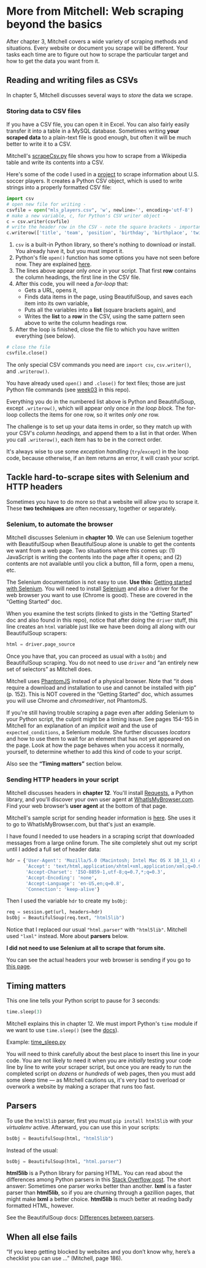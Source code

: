 # More from Mitchell: Web scraping beyond the basics

After chapter 3, Mitchell covers a wide variety of scraping methods and situations. Every website or document you scrape will be different. Your tasks each time are to figure out how to scrape the particular target and how to get the data you want from it.

## Reading and writing files as CSVs

In chapter 5, Mitchell discusses several ways to *store* the data we scrape.

### Storing data to CSV files

If you have a CSV file, you can open it in Excel. You can also fairly easily transfer it into a table in a MySQL database. Sometimes writing **your scraped data** to a plain-text file is good enough, but often it will be much better to write it to a CSV.

Mitchell's [scrapeCsv.py](https://github.com/REMitchell/python-scraping/blob/master/chapter5/3-scrapeCsv.py) file shows you how to scrape from a Wikipedia table and write its contents into a CSV.

Here's some of the code I used in a [project](https://github.com/macloo/web-scraper-steps) to scrape information about U.S. soccer players. It creates a Python CSV object, which is used to write strings into a properly formatted CSV file:

```python
import csv
# open new file for writing -
csvfile = open("mls_players.csv", 'w', newline='', encoding='utf-8')
# make a new variable, c, for Python's CSV writer object -
c = csv.writer(csvfile)
# write the header row in the CSV - note the square brackets - important!
c.writerow(['title', 'team', 'position', 'birthday', 'birthplace', 'twitter'])
```

1. `csv` is a built-in Python library, so there's nothing to download or install. You already have it, but you must import it.
2. Python's file `open()` function has some options you have not seen before now. They are explained [here](https://docs.python.org/3/library/functions.html#open).
3. The lines above appear only *once* in your script. That first **row** contains the column headings, the first line in the CSV file.
4. After this code, you will need a *for-loop* that:
   * Gets a URL, opens it,
   * Finds data items in the page, using BeautifulSoup, and saves each item into its own variable,
   * Puts all the variables into a **list** (square brackets again), and
   * Writes the **list** to a **row** in the CSV, using the same pattern seen above to write the column headings row.
5. After the loop is finished, close the file to which you have written everything (see below).

```python
# close the file
csvfile.close()
```

The only special CSV commands you need are `import csv`, `csv.writer()`, and `.writerow()`.

You have already used `open()` and `.close()` for text files; those are just Python file commands (see [week03](https://github.com/macloo/python-beginners/tree/master/week03) in this repo).

Everything you do in the numbered list above is Python and BeautifulSoup, except `.writerow()`, which will appear only once *in the loop block.* The for-loop collects the items for one row, so it writes *only one* row.

The challenge is to set up your data items in order, so they match up with your CSV's *column headings,* and append them to a list in that order. When you call `.writerow()`, each item has to be in the correct order.

It's always wise to use some *exception handling* (`try`/`except`) in the loop code, because otherwise, if an item returns an error, it will crash your script.

## Tackle hard-to-scrape sites with Selenium and HTTP headers

Sometimes you have to do more so that a website will allow you to scrape it. These **two techniques** are often necessary, together or separately.

### Selenium, to automate the browser

Mitchell discusses Selenium in **chapter 10**. We can use Selenium together with BeautifulSoup when BeautifulSoup alone is unable to get the contents we want from a web page. Two situations where this comes up: (1) JavaScript is writing the contents into the page after it opens; and (2) contents are not available until you click a button, fill a form, open a menu, etc.

The Selenium documentation is not easy to use. **Use this:** [Getting started with Selenium](http://bit.ly/selenium-intro). You will need to install [Selenium](https://www.seleniumhq.org/) and also a driver for the web browser you want to use (Chrome is good). These are covered in the “Getting Started” doc.

When you examine the test scripts (linked to gists in the “Getting Started” doc and also found in this repo), notice that after doing the `driver` stuff, this line creates an `html` variable just like we have been doing all along with our BeautifulSoup scrapers:

```python
html = driver.page_source
```

Once you have that, you can proceed as usual with a `bsObj` and BeautifulSoup scraping. You do not need to use `driver` and “an entirely new set of selectors” as Mitchell does.

Mitchell uses [PhantomJS](https://github.com/ariya/phantomjs) instead of a physical browser. Note that “it does require a download and installation to use and cannot be installed with pip” (p. 152). This is NOT covered in the “Getting Started” doc, which assumes you will use Chrome and *chromedriver*, not PhantomJS.

If you're still having trouble scraping a page even after adding Selenium to your Python script, the culprit might be a timing issue. See pages 154-155 in Mitchell for an explanation of an *implicit wait* and the use of `expected_conditions`, a Selenium module. She further discusses *locators* and how to use them to wait for an element that has not yet appeared on the page. Look at how the page behaves when you access it normally, yourself, to determine whether to add this kind of code to your script.

Also see the **“Timing matters”** section below.

### Sending HTTP headers in your script

Mitchell discusses headers in **chapter 12**. You'll install [Requests](http://docs.python-requests.org/en/master/), a Python library, and you'll discover your own user agent at [WhatIsMyBrowser.com](https://www.whatismybrowser.com/). Find your web browser’s **user agent** at the bottom of that page.

Mitchell's sample script for sending header information is [here](https://github.com/REMitchell/python-scraping/blob/master/chapter12/1-headers.py). She uses it to go to WhatIsMyBrowser.com, but that's just an example.

I have found I needed to use headers in a scraping script that downloaded messages from a large online forum. The site completely shut out my script until I added a full set of header data:

```python
hdr = {'User-Agent': 'Mozilla/5.0 (Macintosh; Intel Mac OS X 10_11_4) AppleWebKit/537.36 (KHTML, like Gecko) Chrome/49.0.2623.110 Safari/537.36',
       'Accept': 'text/html,application/xhtml+xml,application/xml;q=0.9,*/*;q=0.8',
       'Accept-Charset': 'ISO-8859-1,utf-8;q=0.7,*;q=0.3',
       'Accept-Encoding': 'none',
       'Accept-Language': 'en-US,en;q=0.8',
       'Connection': 'keep-alive'}
```

Then I used the variable `hdr` to create my `bsObj`:

```python
req = session.get(url, headers=hdr)
bsObj = BeautifulSoup(req.text, "html5lib")
```

Notice that I replaced our usual `"html.parser"` with `"html5lib"`. Mitchell used `"lxml"` instead. More about **parsers** below.

**I did not need to use Selenium at all to scrape that forum site.**

You can see the actual headers your web browser is sending if you go to [this page](https://www.whatismybrowser.com/detect/what-http-headers-is-my-browser-sending).

## Timing matters

This one line tells your Python script to pause for 3 seconds:

```python
time.sleep(3)
```

Mitchell explains this in chapter 12. We must import Python's `time` module if we want to use `time.sleep()` (see the [docs](https://docs.python.org/3/library/time.html#time.sleep)).

Example: [time_sleep.py](https://github.com/macloo/python-beginners/blob/master/web_scraping/more-from-mitchell/time_sleep.py)

You will need to think carefully about the best place to insert this line in your code. You are not likely to need it when you are *initially* testing your code line by line to write your scraper script, but once you are ready to run the completed script on *dozens* or *hundreds* of web pages, then you must add some sleep time &mdash; as Mitchell cautions us, it's very bad to overload or overwork a website by making a scraper that runs too fast.

## Parsers

To use the `html5lib` parser, first you must `pip install html5lib` with your *virtualenv* active. Afterward, you can use this in your scripts:

```python
bsObj = BeautifulSoup(html, "html5lib")
```

Instead of the usual:

```python
bsObj = BeautifulSoup(html, "html.parser")
```

**html5lib** is a Python library for parsing HTML. You can read about the differences among Python parsers in this [Stack Overflow post](https://stackoverflow.com/questions/45494505/python-difference-between-lxml-and-html-parser-and-html5lib-with-beautifu). The short answer: Sometimes one parser works better than another. **lxml** is a faster parser than **html5lib**, so if you are churning through a gazillion pages, that might make **lxml** a better choice. **html5lib** is much better at reading badly formatted HTML, however.

See the BeautifulSoup docs: [Differences between parsers](https://www.crummy.com/software/BeautifulSoup/bs4/doc/#differences-between-parsers).

## When all else fails

“If you keep getting blocked by websites and you don’t know why, here’s a checklist you can use ...” (Mitchell, page 186).
